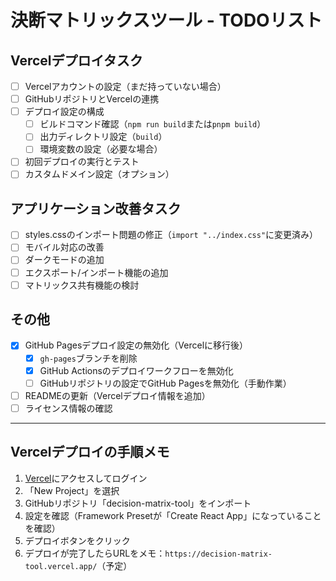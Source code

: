 # 決断マトリックスツール - TODOリスト

## Vercelデプロイタスク

- [ ] Vercelアカウントの設定（まだ持っていない場合）
- [ ] GitHubリポジトリとVercelの連携
- [ ] デプロイ設定の構成
  - [ ] ビルドコマンド確認（`npm run build`または`pnpm build`）
  - [ ] 出力ディレクトリ設定（`build`）
  - [ ] 環境変数の設定（必要な場合）
- [ ] 初回デプロイの実行とテスト
- [ ] カスタムドメイン設定（オプション）

## アプリケーション改善タスク

- [ ] styles.cssのインポート問題の修正（`import "../index.css"`に変更済み）
- [ ] モバイル対応の改善
- [ ] ダークモードの追加
- [ ] エクスポート/インポート機能の追加
- [ ] マトリックス共有機能の検討

## その他

- [x] GitHub Pagesデプロイ設定の無効化（Vercelに移行後）
  - [x] `gh-pages`ブランチを削除
  - [x] GitHub Actionsのデプロイワークフローを無効化
  - [ ] GitHubリポジトリの設定でGitHub Pagesを無効化（手動作業）
- [ ] READMEの更新（Vercelデプロイ情報を追加）
- [ ] ライセンス情報の確認

---

## Vercelデプロイの手順メモ

1. [Vercel](https://vercel.com/)にアクセスしてログイン
2. 「New Project」を選択
3. GitHubリポジトリ「decision-matrix-tool」をインポート
4. 設定を確認（Framework Presetが「Create React App」になっていることを確認）
5. デプロイボタンをクリック
6. デプロイが完了したらURLをメモ：`https://decision-matrix-tool.vercel.app/`（予定）
